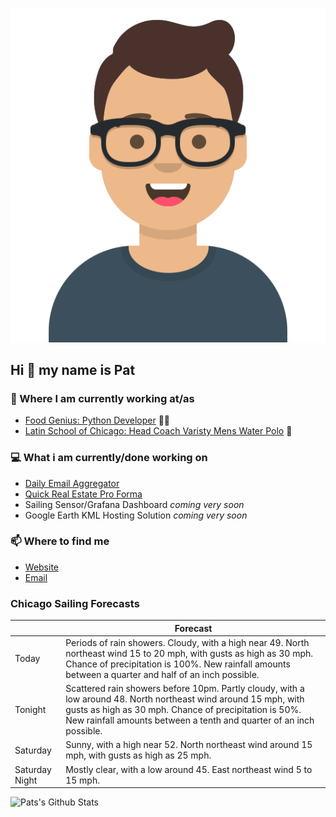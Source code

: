 [![Social banner for p-j-falconer](https://raw.githubusercontent.com/P-J-FALCONER/P-J-FALCONER/master/assets/avataaars.svg)](https://patfalconer.com/)
## Hi :wave: my name is Pat

### 💼 Where I am currently working at/as
- [Food Genius: Python Developer](https://getfoodgenius.com/) 🍔🐍
- [Latin School of Chicago: Head Coach Varisty Mens Water Polo](https://www.latinschool.org/) 🤽


### 💻 What i am currently/done working on
 - [Daily Email Aggregator](https://github.com/P-J-FALCONER/dott_daily_mail)
 - [Quick Real Estate Pro Forma](https://github.com/P-J-FALCONER/henry)
 - Sailing Sensor/Grafana Dashboard *coming very soon*
 - Google Earth KML Hosting Solution *coming very soon*

### 📫 Where to find me
 - [Website](https://patfalconer.com/)
 - [Email](mailto:patrick.j.falconer@gmail.com)


### Chicago Sailing Forecasts
|   | Forecast  |
|---|---|
| Today | Periods of rain showers. Cloudy, with a high near 49. North northeast wind 15 to 20 mph, with gusts as high as 30 mph. Chance of precipitation is 100%. New rainfall amounts between a quarter and half of an inch possible. |
| Tonight | Scattered rain showers before 10pm. Partly cloudy, with a low around 48. North northeast wind around 15 mph, with gusts as high as 30 mph. Chance of precipitation is 50%. New rainfall amounts between a tenth and quarter of an inch possible. |
| Saturday | Sunny, with a high near 52. North northeast wind around 15 mph, with gusts as high as 25 mph. |
| Saturday Night | Mostly clear, with a low around 45. East northeast wind 5 to 15 mph. |

![Pats's Github Stats](https://github-readme-stats.vercel.app/api?username=p-j-falconer&show_icons=true&theme=radical)
